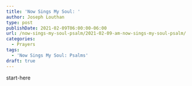 ```yaml
---
title: 'Now Sings My Soul: '
author: Joseph Louthan
type: post
publishDate: 2021-02-09T06:00:00-06:00
url: /now-sings-my-soul-psalm/2021-02-09-am-now-sings-my-soul-psalm/
categories:
  - Prayers
tags:
  - 'Now Sings My Soul: Psalms'
draft: true
---
```

<div style="font-variant: small-caps;">

</div>
    start-here
